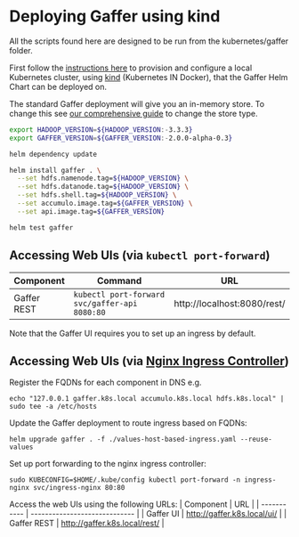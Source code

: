 Deploying Gaffer using kind
=================================

All the scripts found here are designed to be run from the kubernetes/gaffer folder.

First follow the [instructions here](../../docs/kind-deployment.md) to provision and configure a local Kubernetes cluster, using [kind](https://kind.sigs.k8s.io/) (Kubernetes IN Docker), that the Gaffer Helm Chart can be deployed on.

The standard Gaffer deployment will give you an in-memory store. To change this see [our comprehensive guide](../../docs/deploy-empty-graph.md) to change the store type.

```bash
export HADOOP_VERSION=${HADOOP_VERSION:-3.3.3}
export GAFFER_VERSION=${GAFFER_VERSION:-2.0.0-alpha-0.3}

helm dependency update

helm install gaffer . \
  --set hdfs.namenode.tag=${HADOOP_VERSION} \
  --set hdfs.datanode.tag=${HADOOP_VERSION} \
  --set hdfs.shell.tag=${HADOOP_VERSION} \
  --set accumulo.image.tag=${GAFFER_VERSION} \
  --set api.image.tag=${GAFFER_VERSION}

helm test gaffer
```


## Accessing Web UIs (via `kubectl port-forward`)

| Component   | Command                                                    | URL                         |
| ----------- | ---------------------------------------------------------- | --------------------------- |
| Gaffer REST | `kubectl port-forward svc/gaffer-api 8080:80`              | http://localhost:8080/rest/ |

Note that the Gaffer UI requires you to set up an ingress by default.


## Accessing Web UIs (via [Nginx Ingress Controller](https://github.com/kubernetes/ingress-nginx))

Register the FQDNs for each component in DNS e.g.
```
echo "127.0.0.1 gaffer.k8s.local accumulo.k8s.local hdfs.k8s.local" | sudo tee -a /etc/hosts
```

Update the Gaffer deployment to route ingress based on FQDNs:
```
helm upgrade gaffer . -f ./values-host-based-ingress.yaml --reuse-values
```

Set up port forwarding to the nginx ingress controller:
```
sudo KUBECONFIG=$HOME/.kube/config kubectl port-forward -n ingress-nginx svc/ingress-nginx 80:80
```

Access the web UIs using the following URLs:
| Component   | URL                           |
| ----------- | ----------------------------- |
| Gaffer UI   | http://gaffer.k8s.local/ui/   |
| Gaffer REST | http://gaffer.k8s.local/rest/ |